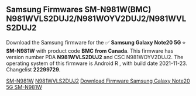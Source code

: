 <h2>Samsung Firmwares SM-N981W(BMC) N981WVLS2DUJ2/N981WOYV2DUJ2/N981WVLS2DUJ2</h2>
Download the Samsung firmware for the ✅ <strong>Samsung Galaxy Note20 5G </strong> ⭐ <strong>SM-N981W</strong> with product code <strong>BMC</strong> <strong> from Canada</strong>. This firmware has version number PDA <strong>N981WVLS2DUJ2</strong> and CSC N981WOYV2DUJ2. The operating system of this firmware is Android R , with build date 2021-11-23. Changelist <strong>22299729</strong>.


[SM-N981W](https://samfirm.shop/samsung/model/SM-N981W)
[N981WVLS2DUJ2](https://samfirm.shop/samsung/pda/N981WVLS2DUJ2)
[Download Firmware Samsung Galaxy Note20 5G SM-N981W](https://samfirm.shop/samsung/firmware/476271)
